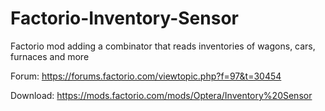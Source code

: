 # Factorio-Inventory-Sensor
Factorio mod adding a combinator that reads inventories of wagons, cars, furnaces and more

Forum: https://forums.factorio.com/viewtopic.php?f=97&t=30454

Download: https://mods.factorio.com/mods/Optera/Inventory%20Sensor
